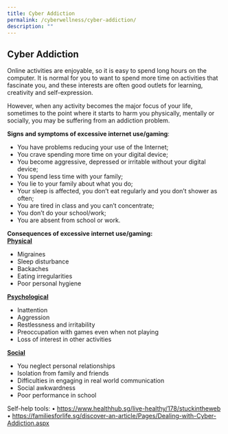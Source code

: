 ```yaml
---
title: Cyber Addiction
permalink: /cyberwellness/cyber-addiction/
description: ""
---
```

## Cyber Addiction

Online activities are enjoyable, so it is easy to spend long hours on the computer. It is normal for you to want to spend more time on activities that fascinate you, and these interests are often good outlets for learning, creativity and self-expression.

However, when any activity becomes the major focus of your life, sometimes to the point where it starts to harm you physically, mentally or socially, you may be suffering from an addiction problem.

**Signs and symptoms of excessive internet use/gaming**:
* You have problems reducing your use of the Internet;
* You crave spending more time on your digital device;
* You become aggressive, depressed or irritable without your digital device;
* You spend less time with your family;
* You lie to your family about what you do;
* Your sleep is affected, you don’t eat regularly and you don’t shower as often;
* You are tired in class and you can’t concentrate;
* You don’t do your school/work;
* You are absent from school or work.

**Consequences of excessive internet use/gaming:** <br>
**<u>Physical</u>**
* Migraines
* Sleep disturbance
* Backaches
* Eating irregularities
* Poor personal hygiene

**<u>Psychological</u>**

* Inattention
* Aggression
* Restlessness and irritability
* Preoccupation with games even when not playing
* Loss of interest in other activities

**<u>Social</u>**
* You neglect personal relationships
* Isolation from family and friends
* Difficulties in engaging in real world communication
* Social awkwardness
* Poor performance in school

Self-help tools:
•	https://www.healthhub.sg/live-healthy/178/stuckintheweb
•	https://familiesforlife.sg/discover-an-article/Pages/Dealing-with-Cyber-Addiction.aspx